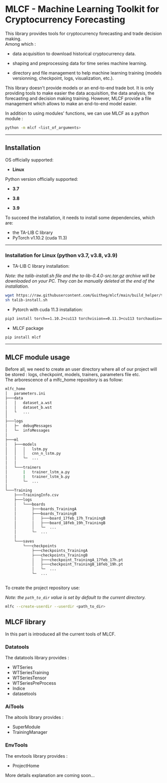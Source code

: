 # MLCF - Machine Learning Toolkit for Cryptocurrency Forecasting  

This library provides tools for cryptocurrency forecasting and trade decision making.  
Among which :

- data acquisition to download historical cryptocurrency data.

- shaping and preprocessing data for time series machine learning.

- directory and file management to help machine learning training (models versionning, checkpoint, logs, visualization, etc.).

This library doesn't provide models or an end-to-end trade bot. It is only providing tools to make easier the data acquisition, the data analysis, the forecasting and decision making training. However, MLCF provide a file management which allows to make an end-to-end model easier.

In addition to using modules' functions, we can use MLCF as a python module :

```bash
python -m mlcf <list_of_arguments>
```

---

## Installation

OS officially supported:  

- **Linux**  

Python version officially supported:  

- **3.7**  

- **3.8**  

- **3.9**

To succeed the installation, it needs to install some dependencies, which are:

- the TA-LIB C library
- PyTorch v1.10.2 (cuda 11.3)

---

### Installation for Linux (python v3.7, v3.8, v3.9)

- TA-LIB C library installation:  

*Note: the talib-install.sh file and the ta-lib-0.4.0-src.tar.gz archive will be downloaded on your PC. They can be manually deleted at the end of the installation.*  

```bash
wget https://raw.githubusercontent.com/Guitheg/mlcf/main/build_helper/talib-install.sh
sh talib-install.sh
```

- Pytorch with cuda 11.3 installation:  

```bash
pip3 install torch==1.10.2+cu113 torchvision==0.11.3+cu113 torchaudio==0.10.2+cu113 -f https://download.pytorch.org/whl/cu113/torch_stable.html
```

- MLCF package

```bash
pip install mlcf
```

---

## MLCF module usage

Before all, we need to create an user directory where all of our project will be stored : logs, checkpoint, models, trainers, parameters file etc.  
The arborescence of a mlfc_home repository is as follow:  

```bash
mlfc_home
│   parameters.ini
├───data
│   │   dataset_a.wst
│   │   dataset_b.wst
│   └   ...
│
├───logs
│   ├─  debugMessages
│   └─  infoMessages
│
├───ml
│   ├───models
│   │   │   lstm.py
│   │   │   cnn_n_lstm.py
│   │   └─  ...
│   │
│   └───trainers
│       |   trainer_lstm_a.py
│       |   trainer_lstm_b.py
│       └─  ...
│
└───Training
    ├───TrainingInfo.csv
    ├───logs
    │   └───boards
    │       ├───boards_TrainingA
    │       ├───boards_TrainingB
    │       │   ├───board_17feb_17h_TrainingB
    │       │   ├───board_18feb_19h_TrainingB
    │       │   └─  ...
    │       └─  ...
    │   
    └───saves
        └───checkpoints
            ├───checkpoints_TrainingA
            ├───checkpoints_TrainingB
            │   ├───checkpoint_TrainingA_17feb_17h.pt
            │   ├───checkpoint_TrainingB_18feb_19h.pt
            │   └─  ...
            └─  ... 
        
```

To create the project repository use:

*Note: the ```path_to_dir``` value is set by default to the current directory.*

```bash
mlfc --create-userdir --userdir <path_to_dir>
```

## MLCF library

In this part is introduced all the current tools of MLCF.

### Datatools

The datatools library provides :

- WTSeries
- WTSeriesTraining
- WTSeriesTensor
- WTSeriesPreProcess
- Indice
- datasetools

### AiTools

The aitools library provides :

- SuperModule
- TrainingManager

### EnvTools

The envtools library provides :

- ProjectHome

More details explanation are coming soon...
